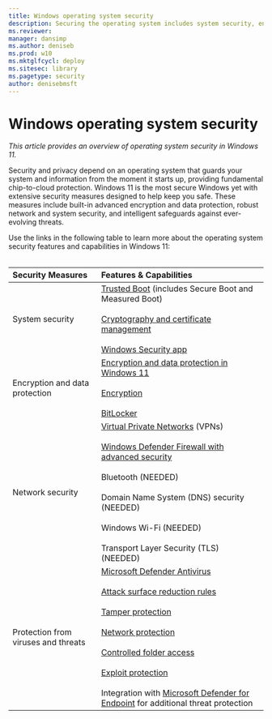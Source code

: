 ```yaml
---
title: Windows operating system security
description: Securing the operating system includes system security, encryption, network security, and threat protection.
ms.reviewer: 
manager: dansimp
ms.author: deniseb
ms.prod: w10
ms.mktglfcycl: deploy
ms.sitesec: library
ms.pagetype: security
author: denisebmsft
---
```


# Windows operating system security

*This article provides an overview of operating system security in Windows 11.*

Security and privacy depend on an operating system that guards your system and information from the moment it starts up, providing fundamental chip-to-cloud protection. Windows 11 is the most secure Windows yet with extensive security measures designed to help keep you safe. These measures include built-in advanced encryption and data protection, robust network and system security, and intelligent safeguards against ever-evolving threats. 

Use the links in the following table to learn more about the operating system security features and capabilities in Windows 11:<br/><br/>

| Security Measures | Features & Capabilities |
|:---|:---|
| System security | [Trusted Boot](trusted-boot.md) (includes Secure Boot and Measured Boot) <br/><br/>[Cryptography and certificate management](cryptography-certificate-mgmt.md) <br/><br/>[Windows Security app](windows-security-app.md) |
| Encryption and data protection | [Encryption and data protection in Windows 11](encryption-data-protection.md)<br/><br/>[Encryption](encryption-data-protection.md)<br/><br/>[BitLocker](information-protection/bitlocker/bitlocker-overview.md) |
| Network security | [Virtual Private Networks](identity-protection/vpn/vpn-guide.md) (VPNs)<br/><br/>[Windows Defender Firewall with advanced security](threat-protection/windows-firewall/windows-firewall-with-advanced-security.md)<br/><br/>Bluetooth (NEEDED)<br/><br/>Domain Name System (DNS) security (NEEDED)<br/><br/>Windows Wi-Fi (NEEDED)<br/><br/>Transport Layer Security (TLS) (NEEDED) |
| Protection from viruses and threats | [Microsoft Defender Antivirus](/microsoft-365/security/defender-endpoint/microsoft-defender-antivirus-windows)<br/><br/>[Attack surface reduction rules](/microsoft-365/security/defender-endpoint/attack-surface-reduction)<br/><br/>[Tamper protection](/microsoft-365/security/defender-endpoint/prevent-changes-to-security-settings-with-tamper-protection)<br/><br/>[Network protection](/microsoft-365/security/defender-endpoint/network-protection)<br/><br/>[Controlled folder access](/microsoft-365/security/defender-endpoint/controlled-folders)<br/><br/>[Exploit protection](/microsoft-365/security/defender-endpoint/exploit-protection)<br/><br/>Integration with [Microsoft Defender for Endpoint](/microsoft-365/security/defender-endpoint) for additional threat protection |


